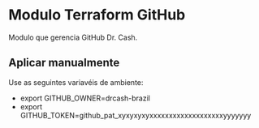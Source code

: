 # Modulo Terraform GitHub

Modulo que gerencia GitHub Dr. Cash. 

## Aplicar manualmente

Use as seguintes variavéis de ambiente: 

- export GITHUB_OWNER=drcash-brazil
- export GITHUB_TOKEN=github_pat_xyxyxyxyxxxxxxxxxxxxxxxxxxxyyyyyyy

